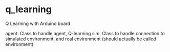# q_learning

Q Learning with Arduino board

agent: Class to handle agent, Q-learning 
sim:   Class to handle connection to simulated environment, and real environment (should actually be called environment)
